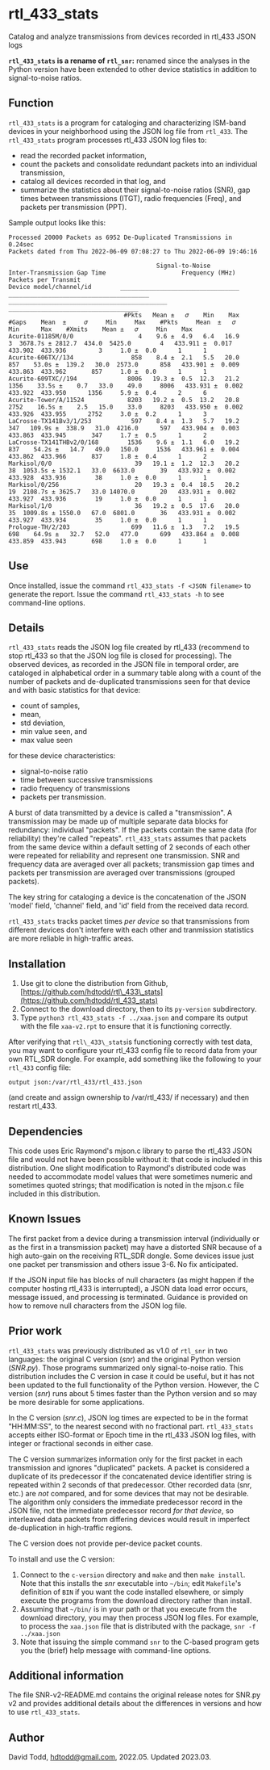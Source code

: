 # rtl\_433\_stats
Catalog and analyze transmissions from devices recorded in rtl_433 JSON logs

**`rtl_433_stats` is a rename of `rtl_snr`:** renamed since the analyses in the Python version have been extended to other device statistics in addition to signal-to-noise ratios.

## Function
`rtl_433_stats` is a program for cataloging and characterizing ISM-band devices in your neighborhood using the JSON log file from `rtl_433`.  The `rtl_433_stats` program processes rtl\_433 JSON log files to:

* read the recorded packet information,
* count the packets and consolidate redundant packets into an individual transmission, 
* catalog all devices recorded in that log, and
* summarize the statistics about their signal-to-noise ratios (SNR), gap times between transmissions (ITGT), radio frequencies (Freq), and packets per transmission (PPT). 
 
 
Sample output looks like this:

```
Processed 20000 Packets as 6952 De-Duplicated Transmissions in  0.24sec 
Packets dated from Thu 2022-06-09 07:08:27 to Thu 2022-06-09 19:46:16

                                         Signal-to-Noise                 Inter-Transmission Gap Time                     Frequency (MHz)                         Packets per Transmit          
Device model/channel/id        _________________________________   _______________________________________   ____________________________________________   ____________________________________
                                #Pkts   Mean ±   𝜎    Min    Max    #Gaps    Mean  ±     𝜎     Min     Max    #Pkts     Mean  ±   𝜎          Min      Max    #Xmits    Mean ±   𝜎     Min    Max
Acurite-01185M/0/0                  4    9.6 ±  4.9   6.4   16.9        3  3678.7s ± 2812.7  434.0  5425.0        4   433.911 ±  0.017   433.902  433.936         3     1.0 ±  0.0      1      1
Acurite-606TX//134                858    8.4 ±  2.1   5.5   20.0      857    53.0s ±  139.2   30.0  2573.0      858   433.901 ±  0.009   433.863  433.962       857     1.0 ±  0.0      1      1
Acurite-609TXC//194              8006   19.3 ±  0.5  12.3   21.2     1356    33.5s ±    0.7   33.0    49.0     8006   433.931 ±  0.002   433.922  433.950      1356     5.9 ±  0.4      2      6
Acurite-Tower/A/11524            8203   19.2 ±  0.5  13.2   20.8     2752    16.5s ±    2.5   15.0    33.0     8203   433.950 ±  0.002   433.926  433.955      2752     3.0 ±  0.2      1      3
LaCrosse-TX141Bv3/1/253           597    8.4 ±  1.3   5.7   19.2      347   109.9s ±  338.9   31.0  4216.0      597   433.904 ±  0.003   433.863  433.945       347     1.7 ±  0.5      1      2
LaCrosse-TX141THBv2/0/168        1536    9.6 ±  1.1   6.0   19.2      837    54.2s ±   14.7   49.0   150.0     1536   433.961 ±  0.004   433.862  433.966       837     1.8 ±  0.4      1      2
Markisol/0/0                       39   19.1 ±  1.2  12.3   20.2       38  1053.5s ± 1532.1   33.0  6633.0       39   433.932 ±  0.002   433.928  433.936        38     1.0 ±  0.0      1      1
Markisol/0/256                     20   19.3 ±  0.4  18.5   20.2       19  2108.7s ± 3625.7   33.0 14070.0       20   433.931 ±  0.002   433.927  433.936        19     1.0 ±  0.0      1      1
Markisol/1/0                       36   19.2 ±  0.5  17.6   20.0       35  1009.8s ± 1550.0   67.0  6801.0       36   433.931 ±  0.002   433.927  433.934        35     1.0 ±  0.0      1      1
Prologue-TH/2/203                 699   11.6 ±  1.3   7.2   19.5      698    64.9s ±   32.7   52.0   477.0      699   433.864 ±  0.008   433.859  433.943       698     1.0 ±  0.0      1      1
```

## Use

Once installed, issue the command `rtl_433_stats -f <JSON filename>` to generate the report.  Issue the command `rtl_433_stats -h` to see command-line options.

## Details

`rtl_433_stats` reads the JSON log file created by rtl\_433 (recommend to stop rtl_433 so that the JSON log file is closed for processing). The observed devices, as recorded in the JSON file in temporal order, are cataloged in alphabetical order in a summary table along with a count of the number of packets and de-duplicated transmissions seen for that device and with basic statistics for that device:

* count of samples,
* mean, 
* std deviation, 
* min value seen, and 
* max value seen

for these device characteristics:

* signal-to-noise ratio
* time between successive transmissions
* radio frequency of transmissions
* packets per transmission.

A burst of data transmitted by a device is called a "transmission".  A transmission may be made up of multiple separate data blocks for redundancy: individual "packets". If the packets contain the same data (for reliability) they're called "repeats".  `rtl_433_stats` assumes that packets from the same device within a default setting of 2 seconds of each other were repeated for reliability and represent one transmission.  SNR and frequency data are averaged over all packets; transmission gap times and packets per transmission are averaged over transmissions (grouped packets).

The key string for cataloging a device is the concatenation of the JSON 'model' field, 'channel' field, and 'id' field from the received data record.

`rtl_433_stats` tracks packet times _per device_ so that transmissions from different devices don't interfere with each other and tranmission statistics are more reliable in high-traffic areas.

## Installation
1. Use git to clone the distribution from Github, [https://github.com/hdtodd/rtl\_433\_stats](https://github.com/hdtodd/rtl_433_stats)  
2. Connect to the download directory, then to its `py-version` subdirectory.
3. Type `python3 rtl_433_stats -f ../xaa.json` and compare its output with the file `xaa-v2.rpt` to ensure that it is functioning correctly.

After verifying that `rtl\_433\_stats`is functioning correctly with test data, you may want to configure your rtl\_433 config file to record data from your own RTL_SDR dongle.  For example, add something like the following to your `rtl_433` config file:
```
output json:/var/rtl_433/rtl_433.json
```
(and create and assign ownership to /var/rtl\_433/ if necessary) and then restart rtl\_433.

## Dependencies
This code uses Eric Raymond's mjson.c library to parse the rtl_433 JSON file and would not have been possible without it: that code is included in this distribution.  One slight modification to Raymond's distributed code was needed to accommodate model values that were sometimes numeric and sometimes quoted strings; that modification is noted in the mjson.c file included in this distribution.

## Known Issues

The first packet from a device during a transmission interval (individually or as the first in a transmission packet) may have a distorted SNR because of a high auto-gain on the receiving RTL\_SDR dongle.  Some devices issue just one packet per transmission and others issue 3-6.  No fix anticipated.

If the JSON input file has blocks of null characters (as might happen if the computer hosting rtl\_433 is interrupted), a JSON data load error occurs, message issued, and processing is terminated.  Guidance is provided on how to remove null characters from the JSON log file.

## Prior work

`rtl_433_stats` was previously distributed as v1.0 of `rtl_snr` in two languages: the original C version (*snr*) and the original Python version (*SNR.py*).  Those programs summarized only signal-to-noise ratio. This distribution includes the C version in case it could be useful, but it has not been updated to the full functionality of the Python version.  However, the C version (*snr*) runs about 5 times faster than the Python version and so may be more desirable for some applications.  

In the C version (*snr.c*), JSON log times are expected to be in the format "HH:MM:SS", to the nearest second with no fractional part.  `rtl_433_stats` accepts either ISO-format or Epoch time in the rtl_433 JSON log files, with integer or fractional seconds in either case.

The C version summarizes information only for the first packet in each transmission and ignores "duplicated" packets.  A packet is considered a duplicate of its predecessor if the concatenated device identifier string is repeated within 2 seconds of that predecessor.  Other recorded data (snr, etc.) are *not* compared, and for some devices that may not be desirable.  The algorithm only considers the immediate predecessor record in the JSON file, not the immediate predecessor record *for that device*, so interleaved data packets from differing devices would result in imperfect de-duplication in high-traffic regions. 

The C version does not provide per-device packet counts. 

To install and use the C version:

1. Connect to the `c-version` directory and `make` and then `make install`.  Note that this installs the *snr* executable into `~/bin`; edit `Makefile`'s definition of `BIN` if you want the code installed elsewhere, or simply execute the programs from the download directory rather than install.
2. Assuming that `~/bin/` is in your path or that you execute from the download directory, you may then process JSON log files.  For example, to process the `xaa.json` file that is distributed with the package, `snr -f ../xaa.json`
3.  Note that issuing the simple command `snr` to the C-based program gets you the (brief) help message with command-line options.

## Additional information

The file SNR-v2-README.md contains the original release notes for SNR.py v2 and provides additional details about the differences in versions and how to use `rtl_433_stats`.

## Author
David Todd, hdtodd@gmail.com, 2022.05.  Updated 2023.03.





